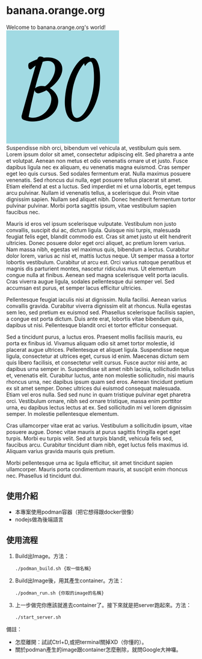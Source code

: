 # banana.orange.org
Welcome to banana.orange.org's world!<br />
<img src='https://github.com/LiaoWC/banana.orange.org/blob/master/public/images/favicon.png' alt='BO_IMG' width='300px'><br />
Suspendisse nibh orci, bibendum vel vehicula at, vestibulum quis sem. Lorem ipsum dolor sit amet, consectetur adipiscing elit. Sed pharetra a ante et volutpat. Aenean non metus et odio venenatis ornare ut et justo. Fusce dapibus ligula nec ex aliquam, eu venenatis magna euismod. Cras semper eget leo quis cursus. Sed sodales fermentum erat. Nulla maximus posuere venenatis. Sed rhoncus dui nulla, eget posuere tellus placerat sit amet. Etiam eleifend at est a luctus. Sed imperdiet mi et urna lobortis, eget tempus arcu pulvinar. Nullam id venenatis tellus, a scelerisque dui. Proin vitae dignissim sapien. Nullam sed aliquet nibh. Donec hendrerit fermentum tortor pulvinar pulvinar. Morbi porta sagittis ipsum, vitae vestibulum sapien faucibus nec.

Mauris id eros vel ipsum scelerisque vulputate. Vestibulum non justo convallis, suscipit dui ac, dictum ligula. Quisque nisi turpis, malesuada feugiat felis eget, blandit commodo est. Cras sit amet justo ut elit hendrerit ultricies. Donec posuere dolor eget orci aliquet, ac pretium lorem varius. Nam massa nibh, egestas vel maximus quis, bibendum a lectus. Curabitur dolor lorem, varius ac nisl et, mattis luctus neque. Ut semper massa a tortor lobortis vestibulum. Curabitur ut arcu est. Orci varius natoque penatibus et magnis dis parturient montes, nascetur ridiculus mus. Ut elementum congue nulla at finibus. Aenean sed magna scelerisque velit porta iaculis. Cras viverra augue ligula, sodales pellentesque dui semper vel. Sed accumsan est purus, et semper lacus efficitur ultricies.

Pellentesque feugiat iaculis nisi at dignissim. Nulla facilisi. Aenean varius convallis gravida. Curabitur viverra dignissim elit at rhoncus. Nulla egestas sem leo, sed pretium ex euismod sed. Phasellus scelerisque facilisis sapien, a congue est porta dictum. Duis ante erat, lobortis vitae bibendum quis, dapibus ut nisi. Pellentesque blandit orci et tortor efficitur consequat.

Sed a tincidunt purus, a luctus eros. Praesent mollis facilisis mauris, eu porta ex finibus id. Vivamus aliquam odio sit amet tortor molestie, id placerat augue ultrices. Pellentesque et aliquet ligula. Suspendisse neque ligula, consectetur at ultrices eget, cursus id enim. Maecenas dictum sem quis libero facilisis, et consectetur velit cursus. Fusce auctor nisi ante, ac dapibus urna semper in. Suspendisse sit amet nibh lacinia, sollicitudin tellus et, venenatis elit. Curabitur luctus, ante non molestie sollicitudin, nisi mauris rhoncus urna, nec dapibus ipsum quam sed eros. Aenean tincidunt pretium ex sit amet semper. Donec ultrices dui euismod consequat malesuada. Etiam vel eros nulla. Sed sed nunc in quam tristique pulvinar eget pharetra orci. Vestibulum ornare, nibh sed ornare tristique, massa enim porttitor urna, eu dapibus lectus lectus at ex. Sed sollicitudin mi vel lorem dignissim semper. In molestie pellentesque elementum.

Cras ullamcorper vitae erat ac varius. Vestibulum a sollicitudin ipsum, vitae posuere augue. Donec vitae mauris at purus sagittis fringilla eget eget turpis. Morbi eu turpis velit. Sed at turpis blandit, vehicula felis sed, faucibus arcu. Curabitur tincidunt diam nibh, eget luctus felis maximus id. Aliquam varius gravida mauris quis pretium.

Morbi pellentesque urna ac ligula efficitur, sit amet tincidunt sapien ullamcorper. Mauris porta condimentum mauris, at suscipit enim rhoncus nec. Phasellus id tincidunt dui.
## 使用介紹
- 本專案使用podman容器（把它想得跟docker很像）
- nodejs做為後端語言
## 使用流程
1. Build出Image。方法：
    ```
    ./podman_build.sh {取一個名稱}
    ```
2. Build出Image後，用其產生container。方法：
    ```
    ./podman_run.sh {你取的image的名稱}
    ```
3. 上一步做完你應該就進去container了。接下來就是把server跑起來。方法：
    ```
   ./start_server.sh
   ```
備註：
- 怎麼離開：試試Ctrl+D,或把terminal關掉XD（你懂的）。
- 關於podman產生的image跟container怎麼刪除，就問Google大神囉。
